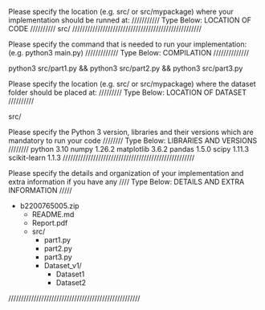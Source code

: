Please specify the location (e.g. src/ or src/mypackage) 
where your implementation should be runned at:
/////////// Type Below: LOCATION OF CODE //////////
src/
///////////////////////////////////////////////////


Please specify the command that is needed 
to run your implementation:
(e.g. python3 main.py)
///////////// Type Below: COMPILATION //////////////

python3 src/part1.py && python3 src/part2.py && python3 src/part3.py

Please specify the location (e.g. src/ or src/mypackage)
where the dataset folder should be placed at:
///////// Type Below: LOCATION OF DATASET //////////

src/

Please specify the Python 3 version, libraries and
their versions which are mandatory to run your code
//////// Type Below: LIBRARIES AND VERSIONS ////////
python 3.10
numpy 1.26.2
matplotlib 3.6.2
pandas 1.5.0
scipy 1.11.3
scikit-learn 1.1.3
////////////////////////////////////////////////////

Please specify the details and organization of your
implementation and extra information if you have any
//// Type Below: DETAILS AND EXTRA INFORMATION /////

- b2200765005.zip
  - README.md
  - Report.pdf
  - src/
      - part1.py
      - part2.py
      - part3.py
      - Dataset_v1/
          - Dataset1
          - Dataset2

////////////////////////////////////////////////////